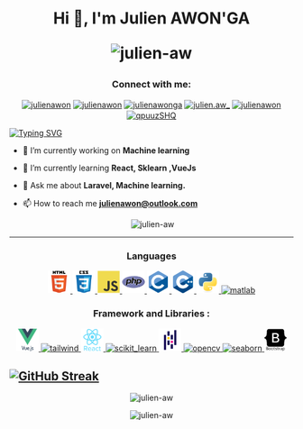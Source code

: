 <h1 align="center">Hi 👋, I'm Julien AWON'GA <p align="center"> <img src="https://komarev.com/ghpvc/?username=julien-aw&label=Profile%20views&color=0e75b6&style=flat" alt="julien-aw" /> </p>
</h1>
<h3 align="center">Connect with me:</h3>
<p align="center">
<a href="https://twitter.com/julienawon" target="blank"><img align="center" src="https://raw.githubusercontent.com/rahuldkjain/github-profile-readme-generator/master/src/images/icons/Social/twitter.svg" alt="julienawon" height="30" width="40" /></a>
<a href="https://linkedin.com/in/julienawon" target="blank"><img align="center" src="https://raw.githubusercontent.com/rahuldkjain/github-profile-readme-generator/master/src/images/icons/Social/linked-in-alt.svg" alt="julienawon" height="30" width="40" /></a>
<a href="https://kaggle.com/julienawonga" target="blank"><img align="center" src="https://raw.githubusercontent.com/rahuldkjain/github-profile-readme-generator/master/src/images/icons/Social/kaggle.svg" alt="julienawonga" height="30" width="40" /></a>
<a href="https://instagram.com/julien.awon" target="blank"><img align="center" src="https://raw.githubusercontent.com/rahuldkjain/github-profile-readme-generator/master/src/images/icons/Social/instagram.svg" alt="julien.aw_" height="30" width="40" /></a>
<a href="https://auth.geeksforgeeks.org/user/julienawon" target="blank"><img align="center" src="https://raw.githubusercontent.com/rahuldkjain/github-profile-readme-generator/master/src/images/icons/Social/geeks-for-geeks.svg" alt="julienawon" height="30" width="40" /></a>
<a href="https://discord.gg/qpuuzSHQ" target="blank"><img align="center" src="https://raw.githubusercontent.com/rahuldkjain/github-profile-readme-generator/master/src/images/icons/Social/discord.svg" alt="qpuuzSHQ" height="30" width="40" /></a>
</p>

[![Typing SVG](https://readme-typing-svg.herokuapp.com?font=Fira+Code&pause=1000&color=26F746&width=500&height=100&lines=A+passionate+web+developer+;and+data+scientist+from+Morroco)](https://git.io/typing-svg)

- 🔭 I’m currently working on **Machine learning**

- 🌱 I’m currently learning **React, Sklearn ,VueJs**

- 💬 Ask me about **Laravel, Machine learning.**

- 📫 How to reach me **julienawon@outlook.com**
<p  align="center">
  &nbsp;<img  src="![Anurag's GitHub stats](https://github-readme-stats.vercel.app/api?username=julienawon&show_icons=true)" alt="julien-aw" />
</p>

---

<h3 align="center">Languages</h3>
<p align="center"> 
 <a href="https://www.w3.org/html/" target="_blank" rel="noreferrer"> 
  <img src="https://raw.githubusercontent.com/devicons/devicon/master/icons/html5/html5-original-wordmark.svg" alt="html5" width="40" height="40"/> 
 </a>
 <a href="https://www.w3schools.com/css/" target="_blank" rel="noreferrer">
  <img src="https://raw.githubusercontent.com/devicons/devicon/master/icons/css3/css3-original-wordmark.svg" alt="css3" width="40" height="40"/> 
  </a> 
  <a href="https://developer.mozilla.org/en-US/docs/Web/JavaScript" target="_blank" rel="noreferrer"> 
    <img src="https://raw.githubusercontent.com/devicons/devicon/master/icons/javascript/javascript-original.svg" alt="javascript" width="40" height="40"/> 
  </a>
  <a href="https://www.php.net" target="_blank" rel="noreferrer"> 
    <img src="https://raw.githubusercontent.com/devicons/devicon/master/icons/php/php-original.svg" alt="php" width="40" height="40"/> 
  </a> 
  <a href="https://www.cprogramming.com/" target="_blank" rel="noreferrer"> 
    <img src="https://raw.githubusercontent.com/devicons/devicon/master/icons/c/c-original.svg" alt="c" width="40" height="40"/> 
  </a> 
  <a href="https://www.w3schools.com/cpp/" target="_blank" rel="noreferrer"> 
    <img src="https://raw.githubusercontent.com/devicons/devicon/master/icons/cplusplus/cplusplus-original.svg" alt="cplusplus" width="40" height="40"/> 
  </a> 
  <a href="https://www.python.org" target="_blank" rel="noreferrer"> 
    <img src="https://raw.githubusercontent.com/devicons/devicon/master/icons/python/python-original.svg" alt="python" width="40" height="40"/> 
  </a>
  <a href="https://www.mathworks.com/" target="_blank" rel="noreferrer"> 
    <img src="https://upload.wikimedia.org/wikipedia/commons/2/21/Matlab_Logo.png" alt="matlab" width="40" height="40"/> 
  </a>
</p>

<h3 align="center">Framework and Libraries :</h3>
<p align="center">
  <a href="https://vuejs.org/" target="_blank" rel="noreferrer"> 
    <img src="https://raw.githubusercontent.com/devicons/devicon/master/icons/vuejs/vuejs-original-wordmark.svg" alt="vuejs" width="40" height="40"/> 
  </a>
  <a href="https://tailwindcss.com/" target="_blank" rel="noreferrer"> 
    <img src="https://www.vectorlogo.zone/logos/tailwindcss/tailwindcss-icon.svg" alt="tailwind" width="40" height="40"/> 
  </a> 
  <a href="https://reactjs.org/" target="_blank" rel="noreferrer"> 
    <img src="https://raw.githubusercontent.com/devicons/devicon/master/icons/react/react-original-wordmark.svg" alt="react" width="40" height="40"/> 
  </a>
  <a href="https://scikit-learn.org/" target="_blank" rel="noreferrer"> 
    <img src="https://upload.wikimedia.org/wikipedia/commons/0/05/Scikit_learn_logo_small.svg" alt="scikit_learn" width="40" height="40"/> 
  </a> 
  <a href="https://pandas.pydata.org/" target="_blank" rel="noreferrer"> 
    <img src="https://raw.githubusercontent.com/devicons/devicon/2ae2a900d2f041da66e950e4d48052658d850630/icons/pandas/pandas-original.svg" alt="pandas" width="40"             height="40"/> 
  </a>
  <a href="https://opencv.org/" target="_blank" rel="noreferrer"> 
    <img src="https://www.vectorlogo.zone/logos/opencv/opencv-icon.svg" alt="opencv" width="40" height="40"/> 
  </a> 
  <a href="https://seaborn.pydata.org/" target="_blank" rel="noreferrer"> 
    <img src="https://seaborn.pydata.org/_images/logo-mark-lightbg.svg" alt="seaborn" width="40" height="40"/> 
   </a> 
   <a href="https://getbootstrap.com" target="_blank" rel="noreferrer"> 
    <img src="https://raw.githubusercontent.com/devicons/devicon/master/icons/bootstrap/bootstrap-plain-wordmark.svg" alt="bootstrap" width="40" height="40"/> 
  </a> 
</p>

[![GitHub Streak](https://streak-stats.demolab.com?user=julienawon&theme=neon-palenight&hide_border=true&date_format=j%20M%5B%20Y%5D)](https://git.io/streak-stats)
---
<p align="center"><img  src="https://github-readme-stats.vercel.app/api/top-langs?username=julienawon&show_icons=true&locale=en&layout=compact" alt="julien-aw" /></p>
<p align="center"><img  src="https://github-readme-stats.vercel.app/api/top-langs?username=julienawon&show_icons=true&locale=en&layout=compact" alt="julien-aw" /></p>
